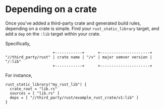 # Depending on a crate

Once you've added a third-party crate and generated build rules, depending on a
crate is simple. Find your `rust_static_library` target, and add a `dep` on the
`:lib` target within your crate.

Specifically,

```bob
                     +------------+      +----------------------+
"//third_party/rust" | crate name | "/v" | major semver version | "/:lib"
                     +------------+      +----------------------+
```

For instance,

```gn
rust_static_library("my_rust_lib") {
  crate_root = "lib.rs"
  sources = [ "lib.rs" ]
  deps = [ "//third_party/rust/example_rust_crate/v1:lib" ]
}
```
